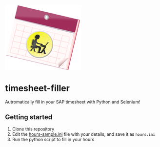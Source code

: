 ![Timesheet Filler](logo.png "Timesheet Filler")
# timesheet-filler
Autromatically fill in your SAP timesheet with Python and Selenium!

## Getting started
1. Clone this repository
2. Edit the [hours-sample.ini](hours-sample.ini) file with your details, and save it as `hours.ini`
3. Run the python script to fill in your hours
